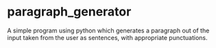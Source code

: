 # paragraph_generator
A simple program using python which generates a paragraph out of the input taken from the user as sentences, with appropriate punctuations. 

